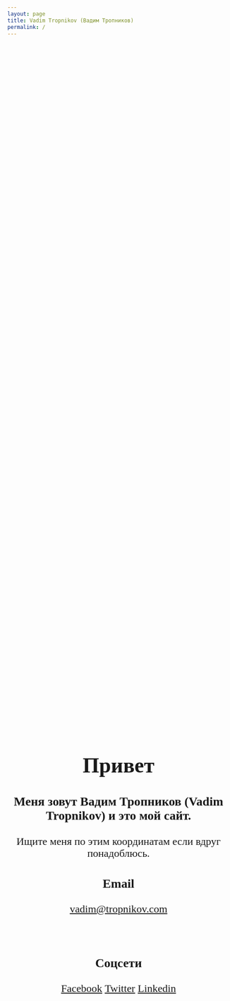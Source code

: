 ```yaml
---
layout: page
title: Vadim Tropnikov (Вадим Тропников)
permalink: /
---
```


<div style="position: absolute; top: 50%; left: 50%; transform: translate(-50%, -50%); text-align: center; font: 24px Calibri;">
      <h1>Привет</h1>
      <h3>Меня зовут Вадим Тропников (Vadim Tropnikov) и это мой сайт.</h3>
      <p>Ищите меня по этим координатам если вдруг понадоблюсь.</p>
            <h3>Email</h3>
            <a href="mailto:vadim@tropnikov.com">vadim@tropnikov.com</a>
            <br/><br/><br/>
            <h3>Соцсети</h3>
      <a target="_blank" href="https://www.facebook.com/tropnikov/">Facebook</a>
      <a target="_blank" href="https://twitter.com/vadim_tropnikov">Twitter</a>
      <a target="_blank" href="https://www.linkedin.com/in/tropnikov">Linkedin</a>
</div>
